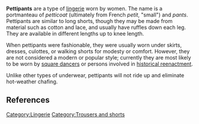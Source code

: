 **Pettipants** are a type of [lingerie](lingerie "wikilink") worn by
women. The name is a portmanteau of *petticoat* (ultimately from French
*petit*, "small") and *pants*. Pettipants are similar to long shorts,
though they may be made from material such as cotton and lace, and
usually have ruffles down each leg. They are available in different
lengths up to knee length.

When pettipants were fashionable, they were usually worn under skirts,
dresses, culottes, or walking shorts for modesty or comfort. However,
they are not considered a modern or popular style; currently they are
most likely to be worn by [square dancers](square_dance "wikilink") or
persons involved in [historical
reenactment](historical_reenactment "wikilink").

Unlike other types of underwear, pettipants will not ride up and
eliminate hot-weather chafing.

## References

[Category:Lingerie](Category:Lingerie "wikilink") [Category:Trousers and
shorts](Category:Trousers_and_shorts "wikilink")